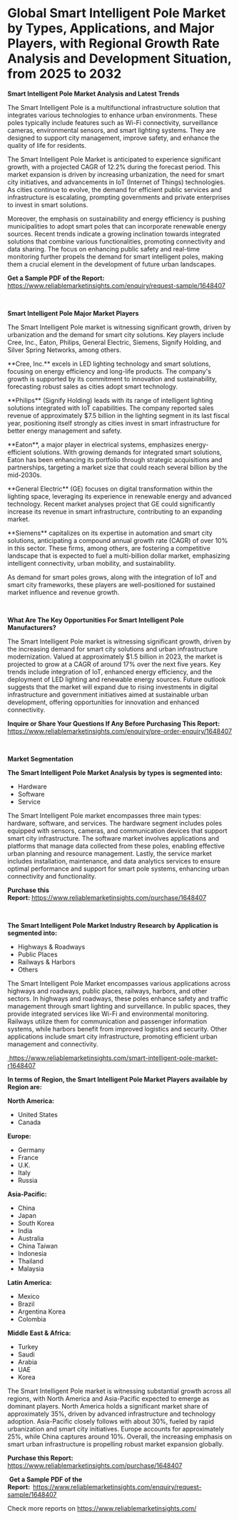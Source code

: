 <p><h1>Global Smart Intelligent Pole Market by Types, Applications, and Major Players, with Regional Growth Rate Analysis and Development Situation, from 2025 to 2032</h1></p><p><strong>Smart Intelligent Pole Market Analysis and Latest Trends</strong></p>
<p><p>The Smart Intelligent Pole is a multifunctional infrastructure solution that integrates various technologies to enhance urban environments. These poles typically include features such as Wi-Fi connectivity, surveillance cameras, environmental sensors, and smart lighting systems. They are designed to support city management, improve safety, and enhance the quality of life for residents.</p><p>The Smart Intelligent Pole Market is anticipated to experience significant growth, with a projected CAGR of 12.2% during the forecast period. This market expansion is driven by increasing urbanization, the need for smart city initiatives, and advancements in IoT (Internet of Things) technologies. As cities continue to evolve, the demand for efficient public services and infrastructure is escalating, prompting governments and private enterprises to invest in smart solutions.</p><p>Moreover, the emphasis on sustainability and energy efficiency is pushing municipalities to adopt smart poles that can incorporate renewable energy sources. Recent trends indicate a growing inclination towards integrated solutions that combine various functionalities, promoting connectivity and data sharing. The focus on enhancing public safety and real-time monitoring further propels the demand for smart intelligent poles, making them a crucial element in the development of future urban landscapes.</p></p>
<p><strong>Get a Sample PDF of the Report:&nbsp;</strong> <a href="https://www.reliablemarketinsights.com/enquiry/request-sample/1648407?utm_campaign=3013&utm_medium=2&utm_source=Github&utm_content=ia&utm_term=25032025&utm_id=smart-intelligent-pole">https://www.reliablemarketinsights.com/enquiry/request-sample/1648407</a></p>
<p>&nbsp;</p>
<p><strong>Smart Intelligent Pole Major Market Players</strong></p>
<p><p>The Smart Intelligent Pole market is witnessing significant growth, driven by urbanization and the demand for smart city solutions. Key players include Cree, Inc., Eaton, Philips, General Electric, Siemens, Signify Holding, and Silver Spring Networks, among others. </p><p>**Cree, Inc.** excels in LED lighting technology and smart solutions, focusing on energy efficiency and long-life products. The company's growth is supported by its commitment to innovation and sustainability, forecasting robust sales as cities adopt smart technology.</p><p>**Philips** (Signify Holding) leads with its range of intelligent lighting solutions integrated with IoT capabilities. The company reported sales revenue of approximately $7.5 billion in the lighting segment in its last fiscal year, positioning itself strongly as cities invest in smart infrastructure for better energy management and safety.</p><p>**Eaton**, a major player in electrical systems, emphasizes energy-efficient solutions. With growing demands for integrated smart solutions, Eaton has been enhancing its portfolio through strategic acquisitions and partnerships, targeting a market size that could reach several billion by the mid-2030s.</p><p>**General Electric** (GE) focuses on digital transformation within the lighting space, leveraging its experience in renewable energy and advanced technology. Recent market analyses project that GE could significantly increase its revenue in smart infrastructure, contributing to an expanding market.</p><p>**Siemens** capitalizes on its expertise in automation and smart city solutions, anticipating a compound annual growth rate (CAGR) of over 10% in this sector. These firms, among others, are fostering a competitive landscape that is expected to fuel a multi-billion dollar market, emphasizing intelligent connectivity, urban mobility, and sustainability. </p><p>As demand for smart poles grows, along with the integration of IoT and smart city frameworks, these players are well-positioned for sustained market influence and revenue growth.</p></p>
<p>&nbsp;</p>
<p><strong>What Are The Key Opportunities For Smart Intelligent Pole Manufacturers?</strong></p>
<p><p>The Smart Intelligent Pole market is witnessing significant growth, driven by the increasing demand for smart city solutions and urban infrastructure modernization. Valued at approximately $1.5 billion in 2023, the market is projected to grow at a CAGR of around 17% over the next five years. Key trends include integration of IoT, enhanced energy efficiency, and the deployment of LED lighting and renewable energy sources. Future outlook suggests that the market will expand due to rising investments in digital infrastructure and government initiatives aimed at sustainable urban development, offering opportunities for innovation and enhanced connectivity.</p></p>
<p><strong>Inquire or Share Your Questions If Any Before Purchasing This Report:</strong> <a href="https://www.reliablemarketinsights.com/enquiry/pre-order-enquiry/1648407?utm_campaign=3013&utm_medium=2&utm_source=Github&utm_content=ia&utm_term=25032025&utm_id=smart-intelligent-pole">https://www.reliablemarketinsights.com/enquiry/pre-order-enquiry/1648407</a></p>
<p>&nbsp;</p>
<p><strong>Market Segmentation</strong></p>
<p><strong>The Smart Intelligent Pole Market Analysis by types is segmented into:</strong></p>
<p><ul><li>Hardware</li><li>Software</li><li>Service</li></ul></p>
<p><p>The Smart Intelligent Pole market encompasses three main types: hardware, software, and services. The hardware segment includes poles equipped with sensors, cameras, and communication devices that support smart city infrastructure. The software market involves applications and platforms that manage data collected from these poles, enabling effective urban planning and resource management. Lastly, the service market includes installation, maintenance, and data analytics services to ensure optimal performance and support for smart pole systems, enhancing urban connectivity and functionality.</p></p>
<p><strong>Purchase this Report:&nbsp;</strong><a href="https://www.reliablemarketinsights.com/purchase/1648407?utm_campaign=3013&utm_medium=2&utm_source=Github&utm_content=ia&utm_term=25032025&utm_id=smart-intelligent-pole">https://www.reliablemarketinsights.com/purchase/1648407</a></p>
<p>&nbsp;</p>
<p><strong>The Smart Intelligent Pole Market Industry Research by Application is segmented into:</strong></p>
<p><ul><li>Highways & Roadways</li><li>Public Places</li><li>Railways & Harbors</li><li>Others</li></ul></p>
<p><p>The Smart Intelligent Pole Market encompasses various applications across highways and roadways, public places, railways, harbors, and other sectors. In highways and roadways, these poles enhance safety and traffic management through smart lighting and surveillance. In public spaces, they provide integrated services like Wi-Fi and environmental monitoring. Railways utilize them for communication and passenger information systems, while harbors benefit from improved logistics and security. Other applications include smart city infrastructure, promoting efficient urban management and connectivity.</p></p>
<p><a href="https://www.reliablemarketinsights.com/smart-intelligent-pole-market-r1648407?utm_campaign=3013&utm_medium=2&utm_source=Github&utm_content=ia&utm_term=25032025&utm_id=smart-intelligent-pole">&nbsp;https://www.reliablemarketinsights.com/smart-intelligent-pole-market-r1648407</a></p>
<p><strong>In terms of Region, the Smart Intelligent Pole Market Players available by Region are:</strong></p>
<p>
    <p> <strong> North America: </strong>
        <ul>
            <li>United States</li>
            <li>Canada</li>
        </ul>
        </p> 
    <p> <strong> Europe: </strong>
        <ul>
            <li>Germany</li>
            <li>France</li>
            <li>U.K.</li>
            <li>Italy</li>
            <li>Russia</li>
        </ul>
        </p> 
    <p> <strong> Asia-Pacific: </strong>
        <ul>
            <li>China</li>
            <li>Japan</li>
            <li>South Korea</li>
            <li>India</li>
            <li>Australia</li>
            <li>China Taiwan</li>
            <li>Indonesia</li>
            <li>Thailand</li>
            <li>Malaysia</li>
        </ul>
        </p> 
    <p> <strong> Latin America: </strong>
        <ul>
            <li>Mexico</li>
            <li>Brazil</li>
            <li>Argentina Korea</li>
            <li>Colombia</li>
        </ul>
        </p> 
    <p> <strong> Middle East & Africa: </strong>
        <ul>
            <li>Turkey</li>
            <li>Saudi</li>
            <li>Arabia</li>
            <li>UAE</li>
            <li>Korea</li>
        </ul>
    </p>
    </p>
<p><p>The Smart Intelligent Pole market is witnessing substantial growth across all regions, with North America and Asia-Pacific expected to emerge as dominant players. North America holds a significant market share of approximately 35%, driven by advanced infrastructure and technology adoption. Asia-Pacific closely follows with about 30%, fueled by rapid urbanization and smart city initiatives. Europe accounts for approximately 25%, while China captures around 10%. Overall, the increasing emphasis on smart urban infrastructure is propelling robust market expansion globally.</p></p>
<p><strong>Purchase this Report: </strong><a href="https://www.reliablemarketinsights.com/purchase/1648407?utm_campaign=3013&utm_medium=2&utm_source=Github&utm_content=ia&utm_term=25032025&utm_id=smart-intelligent-pole">https://www.reliablemarketinsights.com/purchase/1648407</a></p>
<p>&nbsp;<strong>Get a Sample PDF of the Report:&nbsp;&nbsp;</strong><a href="https://www.reliablemarketinsights.com/enquiry/request-sample/1648407?utm_campaign=3013&utm_medium=2&utm_source=Github&utm_content=ia&utm_term=25032025&utm_id=smart-intelligent-pole">https://www.reliablemarketinsights.com/enquiry/request-sample/1648407</a></p>
<p><strong></strong></p>
<p>Check more reports on <a href="https://www.reliablemarketinsights.com/?utm_campaign=3013&utm_medium=2&utm_source=Github&utm_content=ia&utm_term=25032025&utm_id=smart-intelligent-pole">https://www.reliablemarketinsights.com/</a></p>